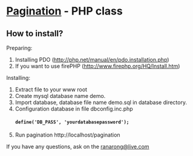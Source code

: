 [Pagination](https://github.com/9Nautilus/pagination) - PHP class
==================================================

How to install?
--------------------------------------

Preparing:

1. Installing PDO (http://php.net/manual/en/pdo.installation.php)
2. If you want to use firePHP (http://www.firephp.org/HQ/Install.htm)

Installing:

1. Extract file to your www root
2. Create mysql database name demo.
4. Import database, database file name demo.sql in database directory.
5. Configuration database in file dbconfig.inc.php
	#### `define('DB_PASS', 'yourdatabasepassword');` ####
6. Run pagination http://localhost/pagination

If you have any questions, ask on the [ranarong@live.com](mailto::ranarong@live.com)
